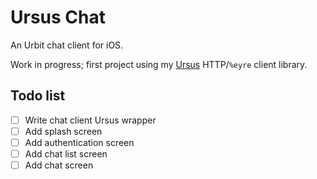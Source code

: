 # Ursus Chat

An Urbit chat client for iOS.

Work in progress; first project using my [Ursus](https://github.com/dclelland/Ursus) HTTP/`%eyre` client library.

## Todo list

- [ ] Write chat client Ursus wrapper
- [ ] Add splash screen
- [ ] Add authentication screen
- [ ] Add chat list screen
- [ ] Add chat screen
